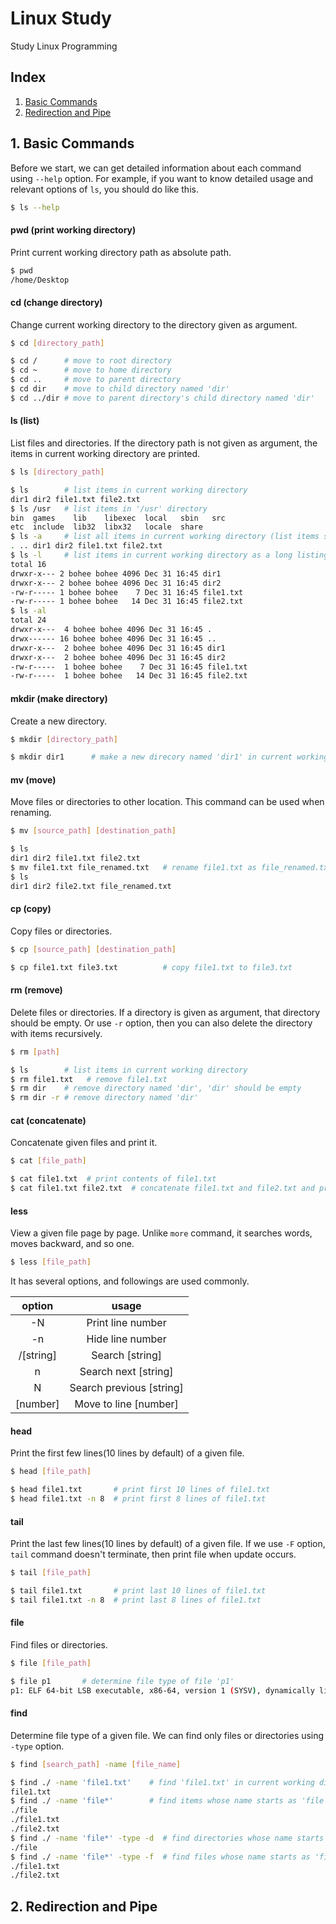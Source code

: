 # Linux Study
Study Linux Programming

## Index
1. [Basic Commands](#basic-commands)
2. [Redirection and Pipe](#redirection-and-pipe)

## 1. Basic Commands
Before we start, we can get detailed information about each command using ```--help``` option.
For example, if you want to know detailed usage and relevant options of ```ls```, you should do like this.
```bash
$ ls --help
```

#### pwd (print working directory)
Print current working directory path as absolute path.
```bash
$ pwd
/home/Desktop
```

#### cd (change directory)
Change current working directory to the directory given as argument.
```bash
$ cd [directory_path]

$ cd /      # move to root directory
$ cd ~      # move to home directory
$ cd ..     # move to parent directory
$ cd dir    # move to child directory named 'dir'
$ cd ../dir # move to parent directory's child directory named 'dir'
```

#### ls (list)
List files and directories. 
If the directory path is not given as argument, the items in current working directory are printed.
```bash
$ ls [directory_path]

$ ls        # list items in current working directory
dir1 dir2 file1.txt file2.txt
$ ls /usr   # list items in '/usr' directory
bin  games    lib    libexec  local   sbin   src
etc  include  lib32  libx32   locale  share
$ ls -a     # list all items in current working directory (list items starting with .)
. .. dir1 dir2 file1.txt file2.txt
$ ls -l     # list items in current working directory as a long listing format
total 16
drwxr-x--- 2 bohee bohee 4096 Dec 31 16:45 dir1
drwxr-x--- 2 bohee bohee 4096 Dec 31 16:45 dir2
-rw-r----- 1 bohee bohee    7 Dec 31 16:45 file1.txt
-rw-r----- 1 bohee bohee   14 Dec 31 16:45 file2.txt
$ ls -al
total 24
drwxr-x---  4 bohee bohee 4096 Dec 31 16:45 .
drwx------ 16 bohee bohee 4096 Dec 31 16:45 ..
drwxr-x---  2 bohee bohee 4096 Dec 31 16:45 dir1
drwxr-x---  2 bohee bohee 4096 Dec 31 16:45 dir2
-rw-r-----  1 bohee bohee    7 Dec 31 16:45 file1.txt
-rw-r-----  1 bohee bohee   14 Dec 31 16:45 file2.txt
```

#### mkdir (make directory)
Create a new directory.
```bash
$ mkdir [directory_path]

$ mkdir dir1      # make a new direcory named 'dir1' in current working directory
```

#### mv (move)
Move files or directories to other location.
This command can be used when renaming. 
```bash
$ mv [source_path] [destination_path]

$ ls
dir1 dir2 file1.txt file2.txt
$ mv file1.txt file_renamed.txt   # rename file1.txt as file_renamed.txt
$ ls
dir1 dir2 file2.txt file_renamed.txt
```

#### cp (copy)
Copy files or directories.
```bash
$ cp [source_path] [destination_path]

$ cp file1.txt file3.txt          # copy file1.txt to file3.txt
```

#### rm (remove)
Delete files or directories. 
If a directory is given as argument, that directory should be empty.
Or use ```-r``` option, then you can also delete the directory with items recursively.
```bash
$ rm [path]

$ ls        # list items in current working directory
$ rm file1.txt   # remove file1.txt
$ rm dir    # remove directory named 'dir', 'dir' should be empty 
$ rm dir -r # remove directory named 'dir'
```

#### cat (concatenate)
Concatenate given files and print it.
```bash
$ cat [file_path]

$ cat file1.txt  # print contents of file1.txt
$ cat file1.txt file2.txt  # concatenate file1.txt and file2.txt and print it
```

#### less
View a given file page by page. 
Unlike ```more``` command, it searches words, moves backward, and so one.
```bash
$ less [file_path]
```
It has several options, and followings are used commonly. 

option | usage
:---: | :---:
-N | Print line number
-n | Hide line number
/[string] | Search [string]
n | Search next [string]
N | Search previous [string]
[number] | Move to line [number]

#### head
Print the first few lines(10 lines by default) of a given file. 
```bash
$ head [file_path]

$ head file1.txt       # print first 10 lines of file1.txt
$ head file1.txt -n 8  # print first 8 lines of file1.txt
```

#### tail
Print the last few lines(10 lines by default) of a given file. 
If we use ```-F``` option, ```tail``` command doesn't terminate, then print file when update occurs.
```bash
$ tail [file_path]

$ tail file1.txt       # print last 10 lines of file1.txt
$ tail file1.txt -n 8  # print last 8 lines of file1.txt
```

#### file
Find files or directories. 
```bash
$ file [file_path]

$ file p1       # determine file type of file 'p1'
p1: ELF 64-bit LSB executable, x86-64, version 1 (SYSV), dynamically linked, interpreter /lib64/ld-linux-x86-64.so.2, for GNU/Linux 2.6.32, BuildID[sha1]=ad3eaeb130976a8de203103960aab263eff9c243, not stripped
```

#### find
Determine file type of a given file.
We can find only files or directories using ```-type``` option.
```bash
$ find [search_path] -name [file_name]

$ find ./ -name 'file1.txt'    # find 'file1.txt' in current working directory
file1.txt
$ find ./ -name 'file*'        # find items whose name starts as 'file' in current working directory
./file
./file1.txt
./file2.txt
$ find ./ -name 'file*' -type -d  # find directories whose name starts as 'file' in current working directory
./file
$ find ./ -name 'file*' -type -f  # find files whose name starts as 'file' in current working directory
./file1.txt
./file2.txt
```

## 2. Redirection and Pipe
